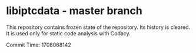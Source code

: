 # libiptcdata - master branch

This repository contains frozen state of the repository.
Its history is cleared. It is used only for static code
analysis with Codacy.

Commit Time: 1708068142